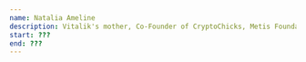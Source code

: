 ```yaml
---
name: Natalia Ameline
description: Vitalik's mother, Co-Founder of CryptoChicks, Metis Foundation
start: ???
end: ???
---
```


